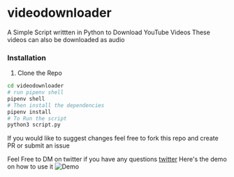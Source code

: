 # videodownloader
A Simple Script writtten in Python to Download YouTube Videos
These videos can also be downloaded as audio

### Installation
1. Clone the Repo
```Bash
cd videodownloader
# run pipenv shell
pipenv shell
# Then install the dependencies
pipenv install
# To Run the script 
python3 script.py
```

If you would like to suggest changes feel free to fork this repo and create PR or submit an issue

Feel Free to DM on twitter if you have any questions
[twitter](http://www.twitter.com/muhammad_o7)
Here's the demo on how to use it
![Demo](https://vimeo.com/281200561)
